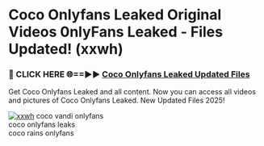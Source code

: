 # Coco Onlyfans Leaked Original Videos 0nlyFans Leaked - Files Updated! (xxwh)

<h3>🔴 CLICK HERE 🌐==►► <a href="https://tinyurl.com/2jnfzry5" rel="nofollow">Coco Onlyfans Leaked Updated Files</a></h3>

Get Coco Onlyfans Leaked and all content. Now you can access all videos and pictures of Coco Onlyfans Leaked. New Updated Files 2025!

[![xxwh](https://i.imgur.com/GyGTBgg.gif)](https://tinyurl.com/2jnfzry5)
coco vandi onlyfans<br>
coco onlyfans leaks<br>
coco rains onlyfans